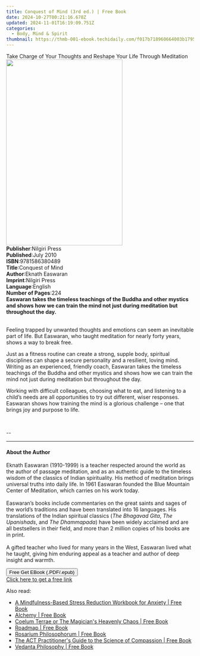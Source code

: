 ```yaml
---
title: Conquest of Mind (3rd ed.) | Free Book
date: 2024-10-27T00:21:16.678Z
updated: 2024-11-01T16:19:09.751Z
categories:
  - Body, Mind & Spirit
thumbnail: https://thmb-001-ebook.techidaily.com/f017b718960664003b17952c26c9eb104ab2334a49df4f8112a964fe7e8d9e21.jpg
---
```

<main id="book-container">
  <div class="flex flex-col">
    <div class="book-brief flex-1 py-6 px-4 sm:p-6 md:py-10 md:px-8">
      <!-- brief-->
      <div class="book-brief-main">
        Take Charge of Your Thoughts and Reshape Your Life Through Meditation
      </div>
    </div>
    <div
      class="book-meta-info flex-1 grid gap-4 col-start-1 col-end-3 row-start-1 sm:mb-6 sm:grid-cols-4 lg:gap-6 lg:col-start-2 lg:row-end-6 lg:row-span-6 lg:mb-0"
    >
      <div
        class="book-meta-info-left place-content-center mt-4 p-4 text-sm leading-6 col-start-2 col-span-2 dark:text-slate-400"
      >
        <img
          class="w-full h-500 object-cover rounded-lg sm:h-255 sm:col-span-2 lg:col-span-full"
          src="https://img-001-ebook.techidaily.com/733fc2bb5b52082be99d86de09c31e5ec30468f82f7a86daebd7045ca5bc5b5b.jpg"
          alt=""
          width="312"
          height="500"
        />
      </div>
      <div
        class="book-meta-info-right mt-2 col-start-1 row-start-2 col-span-3 self-center"
      >
        <!-- meta data  -->
        <div class="flex flex-col px-4 md:px-8">
          <div class="flex-1">
            <strong>Publisher</strong>:<span class="px-2">Nilgiri Press</span>
          </div>
          <div class="flex-1">
            <strong>Published</strong>:<span class="px-2">July 2010</span>
          </div>
          <div class="flex-1">
            <strong>ISBN</strong>:<span class="px-2">9781586380489</span>
          </div>
          <div class="flex-1">
            <strong>Title</strong>:<span class="px-2">Conquest of Mind</span>
          </div>
          <div class="flex-1">
            <strong>Author</strong>:<span class="px-2">Eknath Easwaran</span>
          </div>
          <div class="flex-1">
            <strong>Imprint</strong>:<span class="px-2">Nilgiri Press</span>
          </div>
          <div class="flex-1">
            <strong>Language</strong>:<span class="px-2">English</span>
          </div>
          <div class="flex-1">
            <strong>Number of Pages</strong>:<span class="px-2">224</span>
          </div>
        </div>
      </div>
    </div>
    <div class="book-description flex-1 py-6 px-4 sm:p-6 md:py-10 md:px-8">
      <div class="book-description-main">
        <div accordion-content="" id="description">
          <b
            >Easwaran takes the timeless teachings of the Buddha and other
            mystics and shows how we can train the mind not just during
            meditation but throughout the day.</b
          ><br /><br />
          <p>
            Feeling trapped by unwanted thoughts and emotions can seem an
            inevitable part of life. But Easwaran, who taught meditation for
            nearly forty years, shows a way to break free.
          </p>
          <p>
            Just as a fitness routine can create a strong, supple body,
            spiritual disciplines can shape a secure personality and a
            resilient, loving mind. Writing as an experienced, friendly coach,
            Easwaran takes the timeless teachings of the Buddha and other
            mystics and shows how we can train the mind not just during
            meditation but throughout the day.
          </p>
          <p>
            Working with difficult colleagues, choosing what to eat, and
            listening to a child’s needs are all opportunities to try out
            different, wiser responses. Easwaran shows how training the mind is
            a glorious challenge – one that brings joy and purpose to life.
          </p>
          <p><br /></p>
          <p>--</p>
        </div>
        <div class="accordion-fader"></div>
      </div>
    </div>
    <div class="book-excerpts flex-1 py-6 px-4 sm:p-6 md:py-10 md:px-8">
      <!-- excerpts-->
      <div class="book-excerpts-main">
        <hr />
        <h4 class="placeholder placeholder-heading">
          <span>About the Author</span>
        </h4>
        <p>
          Eknath Easwaran (1910-1999) is a teacher respected around the world as
          the author of passage meditation, and as an authentic guide to the
          timeless wisdom of the classics of Indian spirituality. His method of
          meditation brings universal truths into daily life. In 1961 Easwaran
          founded the Blue Mountain Center of Meditation, which carries on his
          work today.<br /><br />Easwaran’s books include commentaries on the
          great saints and sages of the world’s traditions and have been
          translated into 16 languages. His translations of the Indian spiritual
          classics (<i>The Bhagavad Gita</i>, <i>The Upanishads</i>, and
          <i>The Dhammapada</i>) have been widely acclaimed and are all
          bestsellers in their field, and more than 2 million copies of his
          books are in print.<br /><br />A gifted teacher who lived for many
          years in the West, Easwaran lived what he taught, giving him enduring
          appeal as a teacher and author of deep insight and warmth.
        </p>
      </div>
    </div>
    <div
      class="book-about-author flex-1 py-6 px-4 sm:p-6 md:py-10 md:px-8"
    ></div>
    <div class="book-free-get flex-1 py-6 px-4 sm:p-6 md:py-10 md:px-8">
      <button
        id="btn-free-get"
        class="bg-blue-500 hover:bg-blue-700 text-white font-bold py-2 px-4 rounded"
      >
        Free Get EBook (.PDF/.epub)
      </button>
      <div id="countdown-display" class="px-2 text-lg mt-2"></div>
      <a
        id="free-link"
        class="hidden bg-blue-500 hover:bg-blue-700 text-white font-bold py-2 px-4 rounded"
        href="https://www.ebooks.com/en-us/book/96466868/conquest-of-mind/eknath-easwaran/"
        target="_blank"
        >Click here to get a free link</a
      >
    </div>
    <script>
      let countdownTime = 0;
      let countdownInterval = null;
      document
        .getElementById('btn-free-get')
        .addEventListener('click', startCountdown);
      function startCountdown() {
        countdownTime = new Date().getTime() + 60000 * 3;
        countdownInterval = setInterval(updateCountdown, 1000);
        document.getElementById('btn-free-get').disabled = true;
        document
          .getElementById('btn-free-get')
          .classList.add('bg-gray-500', 'cursor-not-allowed');
      }
      function updateCountdown() {
        let currentTime = new Date().getTime();
        let timeLeft = countdownTime - currentTime;
        let secondsLeft = Math.floor(timeLeft / 1000);
        document.getElementById('countdown-display').innerHTML =
          `Remaining time: ${secondsLeft} seconds.`;
        if (secondsLeft <= 0) {
          clearInterval(countdownInterval);
          document.getElementById('btn-free-get').classList.add('hidden');
          document.getElementById('free-link').classList.remove('hidden');
          document.getElementById('countdown-display').innerHTML = '';
        }
      }
    </script>
  </div>
</main>

<ins class="adsbygoogle"
      style="display:block"
      data-ad-client="ca-pub-7571918770474297"
      data-ad-slot="8358498916"
      data-ad-format="auto"
      data-full-width-responsive="true"></ins>
    

<span class="atpl-alsoreadstyle">Also read:</span>
<div><ul>
<li><a href="https://novels-ebooks.techidaily.com/1876041-9781608829750-a-mindfulness-based-stress-reduction-workbook-for-anxiety/"><u>A Mindfulness-Based Stress Reduction Workbook for Anxiety | Free Book</u></a></li>
<li><a href="https://novels-ebooks.techidaily.com/187959-9781932681420-alchemy/"><u>Alchemy | Free Book</u></a></li>
<li><a href="https://novels-ebooks.techidaily.com/188432-9781932681659-coelum-terrae-or-the-magicians-heavenly-chaos/"><u>Coelum Terrae or The Magician's Heavenly Chaos | Free Book</u></a></li>
<li><a href="https://novels-ebooks.techidaily.com/1887684-9781452146317-roadmap/"><u>Roadmap | Free Book</u></a></li>
<li><a href="https://novels-ebooks.techidaily.com/188388-9781932681574-rosarium-philosophorum/"><u>Rosarium Philosophorum | Free Book</u></a></li>
<li><a href="https://novels-ebooks.techidaily.com/1873246-9781626250567-the-act-practitioners-guide-to-the-science-of-compassion/"><u>The ACT Practitioner's Guide to the Science of Compassion | Free Book</u></a></li>
<li><a href="https://novels-ebooks.techidaily.com/187329-9781932681215-vedanta-philosophy/"><u>Vedanta Philosophy | Free Book</u></a></li>
</ul></div>

